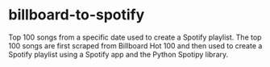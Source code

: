# billboard-to-spotify
 Top 100 songs from a specific date used to create a Spotify playlist.
 The top 100 songs are first scraped from Billboard Hot 100 and then used to create a Spotify playlist using a Spotify app and the Python Spotipy library.